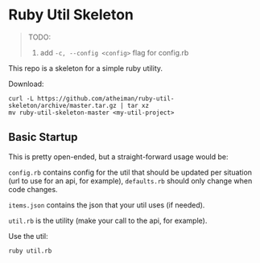 # Ruby Util Skeleton

> TODO:
>
> 1. add `-c, --config <config>` flag for config.rb

This repo is a skeleton for a simple ruby utility.

Download:

```shell
curl -L https://github.com/atheiman/ruby-util-skeleton/archive/master.tar.gz | tar xz
mv ruby-util-skeleton-master <my-util-project>
```

## Basic Startup

This is pretty open-ended, but a straight-forward usage would be:

`config.rb` contains config for the util that should be updated per situation (url to use for an api, for example), `defaults.rb` should only change when code changes.

`items.json` contains the json that your util uses (if needed).

`util.rb` is the utility (make your call to the api, for example).

Use the util:

```shell
ruby util.rb
```
